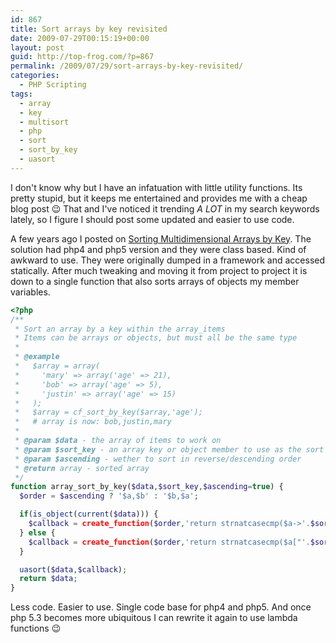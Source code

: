 ```yaml
---
id: 867
title: Sort arrays by key revisited
date: 2009-07-29T00:15:19+00:00
layout: post
guid: http://top-frog.com/?p=867
permalink: /2009/07/29/sort-arrays-by-key-revisited/
categories:
  - PHP Scripting
tags:
  - array
  - key
  - multisort
  - php
  - sort
  - sort_by_key
  - uasort
---
```

I don't know why but I have an infatuation with little utility functions. Its pretty stupid, but it keeps me entertained and provides me with a cheap blog post 😉 That and I've noticed it trending _A LOT_ in my search keywords lately, so I figure I should post some updated and easier to use code.

A few years ago I posted on [Sorting Multidimensional Arrays by Key](http://top-frog.com/2006/11/08/php_sort_multidimensional_arrays_by_key/). The solution had php4 and php5 version and they were class based. Kind of awkward to use. They were originally dumped in a framework and accessed statically. After much tweaking and moving it from project to project it is down to a single function that also sorts arrays of objects my member variables.



``` php
<?php
/**
 * Sort an array by a key within the array_items
 * Items can be arrays or objects, but must all be the same type
 *
 * @example
 *   $array = array(
 *     'mary' => array('age' => 21),
 *     'bob' => array('age' => 5),
 *     'justin' => array('age' => 15)
 *   );
 *   $array = cf_sort_by_key($array,'age');
 *   # array is now: bob,justin,mary
 *
 * @param $data - the array of items to work on
 * @param $sort_key - an array key or object member to use as the sort key
 * @param $ascending - wether to sort in reverse/descending order
 * @return array - sorted array
 */
function array_sort_by_key($data,$sort_key,$ascending=true) {
  $order = $ascending ? '$a,$b' : '$b,$a';

  if(is_object(current($data))) {
    $callback = create_function($order,'return strnatcasecmp($a->'.$sort_key.',$b->'.$sort_key.');');
  } else {
    $callback = create_function($order,'return strnatcasecmp($a["'.$sort_key.'"],$b["'.$sort_key.'"]);');
  }

  uasort($data,$callback);
  return $data;
}
```

Less code. Easier to use. Single code base for php4 and php5. And once php 5.3 becomes more ubiquitous I can rewrite it again to use lambda functions 😉